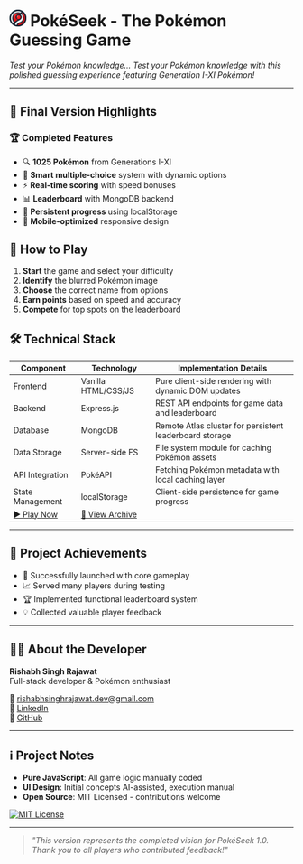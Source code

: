 # <img src="views/images/logo.png" alt="PokéSeek Logo" width="30" maga> PokéSeek - The Pokémon Guessing Game 

*Test your Pokémon knowledge...* 
*Test your Pokémon knowledge with this polished guessing experience featuring Generation I-XI Pokémon!*

---

## 🌟 Final Version Highlights

### 🏆 Completed Features
- 🔍 **1025 Pokémon** from Generations I-XI
- 🎯 **Smart multiple-choice** system with dynamic options
- ⚡ **Real-time scoring** with speed bonuses
- 📊 **Leaderboard** with MongoDB backend
- 💾 **Persistent progress** using localStorage
- 📱 **Mobile-optimized** responsive design



## 🚀 How to Play

1. **Start** the game and select your difficulty
2. **Identify** the blurred Pokémon image
3. **Choose** the correct name from options
4. **Earn points** based on speed and accuracy
5. **Compete** for top spots on the leaderboard
## 🛠️ Technical Stack

| Component         | Technology          | Implementation Details |
|------------------|--------------------|------------------------|
| Frontend         | Vanilla HTML/CSS/JS | Pure client-side rendering with dynamic DOM updates |
| Backend          | Express.js         | REST API endpoints for game data and leaderboard |
| Database         | MongoDB           | Remote Atlas cluster for persistent leaderboard storage |
| Data Storage     | Server-side FS    | File system module for caching Pokémon assets |
| API Integration  | PokéAPI           | Fetching Pokémon metadata with local caching layer |
| State Management | localStorage      | Client-side persistence for game progress |
[▶️ Play Now](https://raiplus.github.io/Pok-Seek/) | [📜 View Archive](https://github.com/Raiplus/Pok-Seek)

---

## 🏅 Project Achievements

- 🚀 Successfully launched with core gameplay
- 📈 Served many players during testing
- 🏆 Implemented functional leaderboard system
- 💡 Collected valuable player feedback

---

## 👨‍💻 About the Developer

**Rishabh Singh Rajawat**  
Full-stack developer & Pokémon enthusiast  

📧 [rishabhsinghrajawat.dev@gmail.com](mailto:helpbyraiplus@gmail.com)  
💼 [LinkedIn](https://www.linkedin.com/in/rishabh-singh-rajawat-5a1b782bb)  
🐙 [GitHub](https://github.com/Raiplus)  

---

## ℹ️ Project Notes

- **Pure JavaScript**: All game logic manually coded
- **UI Design**: Initial concepts AI-assisted, execution manual
- **Open Source**: MIT Licensed - contributions welcome

[![MIT License](https://img.shields.io/badge/License-MIT-green.svg)](https://opensource.org/licenses/MIT)

---

> *"This version represents the completed vision for PokéSeek 1.0. Thank you to all players who contributed feedback!"*